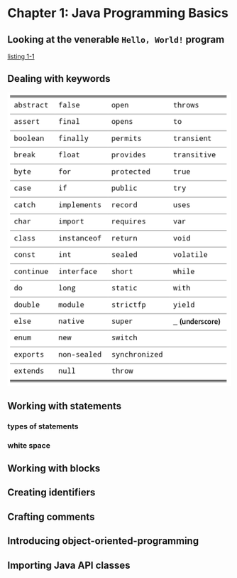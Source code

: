 # Chapter 1: Java Programming Basics

## Looking at the venerable `Hello, World!` program

[listing 1-1](../../code/Listing%201-1/HelloApp.java)

## Dealing with keywords

![](./../../keywords.png)

## Working with statements

### types of statements
### white space

## Working with blocks

## Creating identifiers

## Crafting comments

## Introducing object-oriented-programming

## Importing Java API classes

